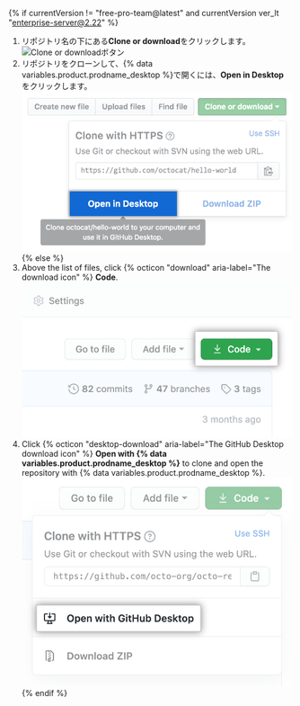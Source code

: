 {% if currentVersion != "free-pro-team@latest" and currentVersion ver_lt "enterprise-server@2.22" %}
1. リポジトリ名の下にある**Clone or download**をクリックします。 ![Clone or downloadボタン](/assets/images/help/repository/clone-repo-clone-url-button.png)
1. リポジトリをクローンして、{% data variables.product.prodname_desktop %}で開くには、**Open in Desktop**をクリックします。 ![Open in Desktopボタン](/assets/images/help/desktop/open-in-desktop-button.png)
{% else %}
1. Above the list of files, click {% octicon "download" aria-label="The download icon" %} **Code**. !["Code" button](/assets/images/help/repository/code-button.png)
1. Click
{% octicon "desktop-download" aria-label="The GitHub Desktop download icon" %} **Open with {% data variables.product.prodname_desktop %}** to clone and open the repository with {% data variables.product.prodname_desktop %}.
  !["Open with {% data variables.product.prodname_desktop %}" button](/assets/images/help/repository/open-with-desktop.png)
{% endif %}
